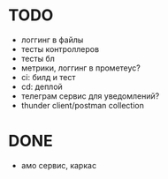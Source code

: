 # TODO

- логгинг в файлы
- тесты контроллеров
- тесты бл
- метрики, логгинг в прометеус?
- ci: билд и тест
- cd: деплой
- телеграм сервис для уведомлений?
- thunder client/postman collection

# DONE

- амо сервис, каркас
